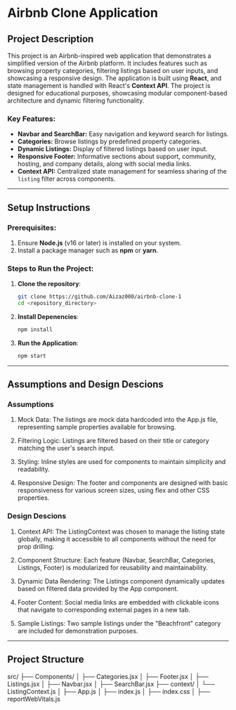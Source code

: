 # Airbnb Clone Application

## Project Description

This project is an Airbnb-inspired web application that demonstrates a simplified version of the Airbnb platform. It includes features such as browsing property categories, filtering listings based on user inputs, and showcasing a responsive design. The application is built using **React**, and state management is handled with React's **Context API**. The project is designed for educational purposes, showcasing modular component-based architecture and dynamic filtering functionality.

### Key Features:
- **Navbar and SearchBar:** Easy navigation and keyword search for listings.
- **Categories:** Browse listings by predefined property categories.
- **Dynamic Listings:** Display of filtered listings based on user input.
- **Responsive Footer:** Informative sections about support, community, hosting, and company details, along with social media links.
- **Context API:** Centralized state management for seamless sharing of the `listing` filter across components.

---

## Setup Instructions

### Prerequisites:
1. Ensure **Node.js** (v16 or later) is installed on your system.
2. Install a package manager such as **npm** or **yarn**.

### Steps to Run the Project:
1. **Clone the repository**:
   ```bash
   git clone https://github.com/Aizaz000/airbnb-clone-1
   cd <repository_directory>
   ```

2. **Install Depenencies**:
    ```bash
    npm install
    ```

3. **Run the Application**:
    ```bash
    npm start
    ```

---

## Assumptions and Design Descions

### Assumptions
1. Mock Data: The listings are mock data hardcoded into the App.js file, representing sample properties available for browsing.

2. Filtering Logic: Listings are filtered based on their title or category matching the user's search input.

3. Styling: Inline styles are used for components to maintain simplicity and readability.

4. Responsive Design: The footer and components are designed with basic responsiveness for various screen sizes, using flex and other CSS properties.

### Design Descions
1. Context API: The ListingContext was chosen to manage the listing state globally, making it accessible to all components without the need for prop drilling.

2. Component Structure: Each feature (Navbar, SearchBar, Categories, Listings, Footer) is modularized for reusability and maintainability.

3. Dynamic Data Rendering: The Listings component dynamically updates based on filtered data provided by the App component.

4. Footer Content: Social media links are embedded with clickable icons that navigate to corresponding external pages in a new tab.

5. Sample Listings: Two sample listings under the "Beachfront" category are included for demonstration purposes.

---

## Project Structure
src/
├── Components/
│ ├── Categories.jsx
│ ├── Footer.jsx
│ ├── Listings.jsx
│ ├── Navbar.jsx
│ ├── SearchBar.jsx
├── context/
│ └── ListingContext.js
│ ├── App.js
│ ├── index.js
│ ├── index.css
│ ├── reportWebVitals.js
